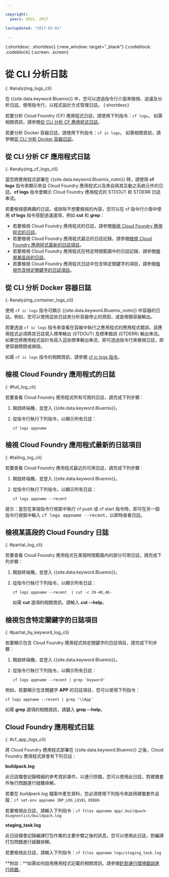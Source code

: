 ```yaml
---

copyright:
  years: 2015, 2017

lastupdated: "2017-03-01"

---
```



{:shortdesc: .shortdesc}
{:new_window: target="_blank"}
{:codeblock: .codeblock}
{:screen: .screen}

# 從 CLI 分析日誌
{: #analyzing_logs_cli}

在 {{site.data.keyword.Bluemix}} 中，您可以透過指令行介面來檢視、過濾及分析日誌。使用指令行，以程式設計方式管理日誌。
{:shortdesc}

若要分析 Cloud Foundry (CF) 應用程式日誌，請使用下列指令：`cf logs`。
如需相關資訊，請參閱[從 CLI 分析 CF 應用程式日誌](logging_view_cli.html#analyzing_cf_logs_cli)。

若要分析 Docker 容器日誌，請使用下列指令：`cf ic logs`。
如需相關資訊，請參閱[從 CLI 分析 Docker 容器日誌](logging_view_cli.html#analyzing_container_logs_cli)。


## 從 CLI 分析 CF 應用程式日誌
{: #analyzing_cf_logs_cli}

當您將應用程式部署在 {{site.data.keyword.Bluemix_notm}} 時，請使用 **cf logs** 指令來顯示來自 Cloud Foundry 應用程式以及來自與其互動之系統元件的日誌。**cf logs** 指令會顯示 Cloud Foundry 應用程式的 STDOUT 和 STDERR 日誌串流。

若要檢視感興趣的日誌，或排除不想要檢視的內容，您可以在 cf 指令行介面中使用 **cf logs** 指令搭配過濾選項，例如 **cut** 和 **grep**：

* 若要檢視 Cloud Foundry 應用程式的日誌，請參閱[檢視 Cloud Foundry 應用程式的日誌](logging_view_cli.html#full_log_cli)。
* 若要檢視 Cloud Foundry 應用程式最近的日誌記錄，請參閱[檢視 Cloud Foundry 應用程式最新的日誌項目](logging_view_cli.html#tailing_log_cli)。
* 若要檢視 Cloud Foundry 應用程式在特定時間範圍中的日誌記錄，請參閱[檢視某區段的日誌](logging_view_cli.html#partial_log_cli)。
* 若要檢視 Cloud Foundry 應用程式日誌中包含特定關鍵字的項目，請參閱[檢視包含特定關鍵字的日誌項目](logging_view_cli.html#partial_by_keyword_log_cli)。


## 從 CLI 分析 Docker 容器日誌
{: #analyzing_container_logs_cli}

使用 `cf ic logs` 指令可顯示 {{site.data.keyword.Bluemix_notm}} 中容器的日誌。例如，您可以使用這些日誌來分析容器停止的原因，或是檢閱容器輸出。 

若要透過 `cf ic logs` 指令來查看在容器中執行之應用程式的應用程式錯誤，該應用程式必須將其日誌寫入標準輸出 (STDOUT) 及標準錯誤 (STDERR) 輸出串流。如果您將應用程式設計為寫入這些標準輸出串流，即可透過指令行來檢視日誌，即使容器關閉或損毀。

如需 `cf ic logs` 指令的相關資訊，請參閱 [cf ic logs 指令](/docs/containers/container_cli_reference_cfic.html#container_cli_reference_cfic__logs)。


## 檢視 Cloud Foundry 應用程式的日誌
{: #full_log_cli}

若要查看 Cloud Foundry 應用程式所有可用的日誌，請完成下列步驟：

1. 開啟終端機，並登入 {{site.data.keyword.Bluemix}}。

2. 從指令行執行下列指令，以顯示所有日誌：

   <pre class="pre screen"><code>cf logs <var class="keyword varname">appname</var></code></pre>
   
   
## 檢視 Cloud Foundry 應用程式最新的日誌項目
{: #tailing_log_cli}

若要查看 Cloud Foundry 應用程式最近的可用日誌，請完成下列步驟：

1. 開啟終端機，並登入 {{site.data.keyword.Bluemix}}。

2. 從指令行執行下列指令，以顯示所有日誌：

     <pre class="pre screen"><code>cf logs <var class="keyword varname">appname</var> --recent</code></pre>

<div class="note tip"><span class="tiptitle">提示：</span>當您在某個指令行視窗中執行 <span class="keyword cmdname">cf push</span> 或 <span class="keyword cmdname">cf start</span> 指令時，即可在另一個指令行視窗中輸入 <samp class="ph codeph">cf logs appname --recent</samp>，以即時查看日誌。</div>


## 檢視某區段的 Cloud Foundry 日誌
{: #partial_log_cli}

若要查看 Cloud Foundry 應用程式在某個時間範圍內的部分可用日誌，請完成下列步驟：

1. 開啟終端機，並登入 {{site.data.keyword.Bluemix}}。

2. 從指令行執行下列指令，以顯示所有日誌：

    <pre class="pre screen"><code>cf logs <var class="keyword varname">appname</var> --recent  | cut -c 29-40,46-</code></pre>
    
    如需 **cut** 選項的相關資訊，請輸入 **cut --help**。


## 檢視包含特定關鍵字的日誌項目
{: #partial_by_keyword_log_cli}

若要顯示包含 Cloud Foundry 應用程式特定關鍵字的日誌項目，請完成下列步驟：

1. 開啟終端機，並登入 {{site.data.keyword.Bluemix}}。

2. 從指令行執行下列指令，以顯示所有日誌：

    <pre class="pre screen"><code>cf logs <var class="keyword varname">appname</var> --recent | grep '<var class="keyword varname">keyword</var>'</code></pre>
    

例如，若要顯示包含關鍵字 **APP** 的日誌項目，您可以使用下列指令：

<pre class="pre screen"><code>cf logs appname --recent | grep '\[App'
</code></pre>

如需 **grep** 選項的相關資訊，請鍵入 **grep --help**。


## Cloud Foundry 應用程式日誌
{: #cf_app_logs_cli}

將 Cloud Foundry 應用程式部署在 {{site.data.keyword.Bluemix}} 之後，Cloud Foundry 應用程式將會有下列日誌：

**buildpack.log**

此日誌檔會記錄精細的參考資訊事件，以進行除錯。您可以使用此日誌，對建置套件執行問題進行疑難排解。

若要在 *buildpack.log* 檔案中產生資料，您必須使用下列指令來啟用建置套件追蹤：`cf set-env appname JBP_LOG_LEVEL DEBUG`
   
若要檢視此日誌，請輸入下列指令：`cf files appname app/.buildpack-diagnostics/buildpack.log`


**staging_task.log**

此日誌檔會記錄編譯打包作業的主要步驟之後的訊息。您可以使用此日誌，對編譯打包問題進行疑難排解。

若要檢視此日誌，請輸入下列指令：`cf files appname logs/staging_task.log`


**附註：**如需如何啟用應用程式記載的相關資訊，請參閱[針對運行環境錯誤進行除錯](/docs/debug/index.html#debugging-runtime-errors)。



